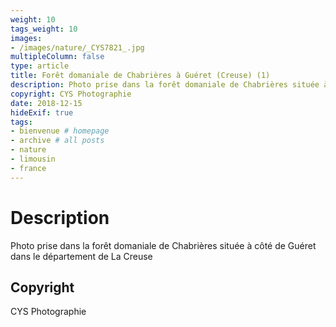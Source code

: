 ```yaml
---
weight: 10
tags_weight: 10
images:
- /images/nature/_CYS7821_.jpg
multipleColumn: false
type: article
title: Forêt domaniale de Chabrières à Guéret (Creuse) (1)
description: Photo prise dans la forêt domaniale de Chabrières située à côté de Guéret dans le département de La Creuse
copyright: CYS Photographie
date: 2018-12-15
hideExif: true
tags:
- bienvenue # homepage
- archive # all posts
- nature
- limousin
- france
---
```


# Description

Photo prise dans la forêt domaniale de Chabrières située à côté de Guéret dans le département de La Creuse

## Copyright

CYS Photographie

